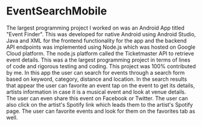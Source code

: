 # EventSearchMobile

The largest programming project I worked on was an Android App titled "Event Finder". This was developed for native Android using Android Studio, Java and XML for the frontend functionality for the app and the backend API endpoints was implemented using Node.js which was hosted on Google Cloud platform. The node.js platform called the Ticketmaster API to retrieve event details.
This was a the largest programming project in terms of lines of code and rigorous testing and coding. This project was 100% contributed by me. 
In this app the user can search for events through a search form based on keyword, category, distance and location. In the search results that appear the user can favorite an event tap on the event to get its details, artists information in case it is a musical event and look at venue details. The user can even share this event on Facebook or Twitter. The user can also click on the artist's Spotify link which leads them to the artist's Spotify page. The user can favorite events and look for them on the favorites tab as well.

